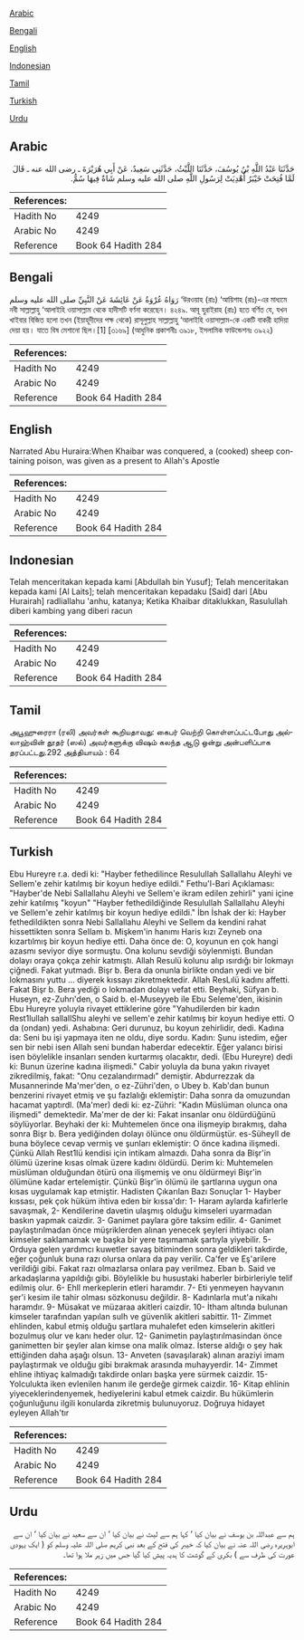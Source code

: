 [Arabic](#arabic)

[Bengali](#bengali)

[English](#english)

[Indonesian](#indonesian)

[Tamil](#tamil)

[Turkish](#turkish)

[Urdu](#urdu)

## Arabic


<div dir="rtl" lang="ar" style={{fontSize:'larger',backgroundColor:'#f8f9fa',padding:20}}>
حَدَّثَنَا عَبْدُ اللَّهِ بْنُ يُوسُفَ، حَدَّثَنَا اللَّيْثُ، حَدَّثَنِي سَعِيدٌ، عَنْ أَبِي هُرَيْرَةَ ـ رضى الله عنه ـ قَالَ لَمَّا فُتِحَتْ خَيْبَرُ أُهْدِيَتْ لِرَسُولِ اللَّهِ صلى الله عليه وسلم شَاةٌ فِيهَا سُمٌّ‏.‏
</div>
<div style={{backgroundColor:'#f8f9fa',padding:20, marginBottom: 10}}><table> <thead> <tr> <th>References:</th> <th></th> </tr> </thead> <tbody><tr><td>Hadith No</td><td>4249</td></tr><tr><td>Arabic No</td><td>4249</td></tr><tr><td>Reference</td><td>Book 64 Hadith 284</td></tr></tbody></table></div>

## Bengali


<div dir="ltr" lang="bn" style={{fontSize:'larger',backgroundColor:'#f8f9fa',padding:20}}>
رَوَاهُ عُرْوَةُ عَنْ عَائِشَةَ عَنْ النَّبِيِّ صلى الله عليه وسلم ‘উরওয়াহ (রাঃ) ‘আয়িশাহ (রাঃ)-এর মাধ্যমে নবী সাল্লাল্লাহু ‘আলাইহি ওয়াসাল্লাম থেকে হাদীসটি বর্ণনা করেছেন। ৪২৪৯. আবূ হুরাইরাহ (রাঃ) হতে বর্ণিত যে, যখন খাইবার বিজিত হলো তখন (ইয়াহূদীদের পক্ষ থেকে) রাসূলুল্লাহ সাল্লাল্লাহু ‘আলাইহি ওয়াসাল্লাম-কে একটি বাকরী হাদিয়া দেয়া হয়। যাতে বিষ মেশানো ছিল।[1] [৩১৬৯] (আধুনিক প্রকাশনীঃ ৩৯১৮, ইসলামিক ফাউন্ডেশনঃ ৩৯২২)
</div>
<div style={{backgroundColor:'#f8f9fa',padding:20, marginBottom: 10}}><table> <thead> <tr> <th>References:</th> <th></th> </tr> </thead> <tbody><tr><td>Hadith No</td><td>4249</td></tr><tr><td>Arabic No</td><td>4249</td></tr><tr><td>Reference</td><td>Book 64 Hadith 284</td></tr></tbody></table></div>

## English


<div dir="ltr" lang="en" style={{fontSize:'larger',backgroundColor:'#f8f9fa',padding:20}}>
Narrated Abu Huraira:When Khaibar was conquered, a (cooked) sheep containing poison, was given as a present to Allah's Apostle
</div>
<div style={{backgroundColor:'#f8f9fa',padding:20, marginBottom: 10}}><table> <thead> <tr> <th>References:</th> <th></th> </tr> </thead> <tbody><tr><td>Hadith No</td><td>4249</td></tr><tr><td>Arabic No</td><td>4249</td></tr><tr><td>Reference</td><td>Book 64 Hadith 284</td></tr></tbody></table></div>

## Indonesian


<div dir="ltr" lang="id" style={{fontSize:'larger',backgroundColor:'#f8f9fa',padding:20}}>
Telah menceritakan kepada kami [Abdullah bin Yusuf]; Telah menceritakan kepada kami [Al Laits]; telah menceritakan kepadaku [Said] dari [Abu Hurairah] radliallahu 'anhu, katanya; Ketika Khaibar ditaklukkan, Rasulullah diberi kambing yang diberi racun
</div>
<div style={{backgroundColor:'#f8f9fa',padding:20, marginBottom: 10}}><table> <thead> <tr> <th>References:</th> <th></th> </tr> </thead> <tbody><tr><td>Hadith No</td><td>4249</td></tr><tr><td>Arabic No</td><td>4249</td></tr><tr><td>Reference</td><td>Book 64 Hadith 284</td></tr></tbody></table></div>

## Tamil


<div dir="ltr" lang="ta" style={{fontSize:'larger',backgroundColor:'#f8f9fa',padding:20}}>
அபூஹுரைரா (ரலி) அவர்கள் கூறியதாவது: கைபர் வெற்றி கொள்ளப்பட்டபோது அல்லாஹ்வின் தூதர் (ஸல்) அவர்களுக்கு விஷம் கலந்த ஆடு ஒன்று அன்பளிப்பாக தரப்பட்டது.292 அத்தியாயம் : 64
</div>
<div style={{backgroundColor:'#f8f9fa',padding:20, marginBottom: 10}}><table> <thead> <tr> <th>References:</th> <th></th> </tr> </thead> <tbody><tr><td>Hadith No</td><td>4249</td></tr><tr><td>Arabic No</td><td>4249</td></tr><tr><td>Reference</td><td>Book 64 Hadith 284</td></tr></tbody></table></div>

## Turkish


<div dir="ltr" lang="tr" style={{fontSize:'larger',backgroundColor:'#f8f9fa',padding:20}}>
Ebu Hureyre r.a. dedi ki: "Hayber fethedilince ResuluIlah Sallallahu Aleyhi ve Sellem'e zehir katılmış bir koyun hediye edildi." Fethu'l-Bari Açıklaması: "Hayber'de Nebi Sallallahu Aleyhi ve Sellem'e ikram edilen zehirli" yani içine zehir katılmış "koyun" "Hayber fethedildiğinde Resulullah Sallallahu Aleyhi ve Sellem'e zehir katılmış bir koyun hediye edildi." İbn İshak der ki: Hayber fethedildikten sonra Nebi Sallallahu Aleyhi ve Sellem da kendini rahat hissettikten sonra SeIlam b. Mişkem'in hanımı Haris kızı Zeyneb ona kızartılmış bir koyun hediye etti. Daha önce de: O, koyunun en çok hangi azasmı seviyor diye sormuştu. Ona kolunu sevdiği söylenmişti. Bundan dolayı oraya çokça zehir katmıştı. Allah Resulü kolunu alıp ısırdığı bir lokmayı çiğnedi. Fakat yutmadı. Bişr b. Bera da onunla birlikte ondan yedi ve bir lokmasını yuttu ... diyerek kıssayı zikretmektedir. Allah ResLılü kadını affetti. Fakat Bişr b. Bera yediği o lokmadan dolayı vefat etti. Beyhaki, Süfyan b. Huseyn, ez-Zuhrı'den, o Said b. el-Museyyeb ile Ebu Seleme'den, ikisinin Ebu Hureyre yoluyla rivayet ettiklerine göre "Yahudilerden bir kadın Rest1lullah sallallShu aleyhi ve sellem'e zehir katılmış bir koyun hediye etti. O da (ondan) yedi. Ashabına: Geri durunuz, bu koyun zehirlidir, dedi. Kadına da: Seni bu işi yapmaya iten ne oldu, diye sordu. Kadın: Şunu istedim, eğer sen bir nebi isen Allah seni bundan haberdar edecektir. Eğer yalancı birisi isen böylelikle insanları senden kurtarmış olacaktır, dedi. (Ebu Hureyre) dedi ki: Bunun üzerine kadına ilişmedi." Cabir yoluyla da buna yakın rivayet zikredilmiş, fakat: "Onu cezalandırmadı" demiştir. Abdurrezzak da Musannerinde Ma'mer'den, o ez-Zühri'den, o Ubey b. Kab'dan bunun benzerini rivayet etmiş ve şu fazlalığı eklemiştir: Daha sonra da omuzundan hacamat yaptırdl. (Ma'mer) dedi ki: ez-Zühri: "Kadın Müslüman olunca ona ilişmedi" demektedir. Ma'mer de der ki: Fakat insanlar onu öldürdüğünü söylüyorlar. Beyhaki der ki: Muhtemelen önce ona ilişmeyip bırakmış, daha sonra Bişr b. Bera yediğinden dolayı ölünce onu öldürmüştür. es-Süheyll de buna böylece cevap vermiş ve şunları eklemiştir: O önce kadına ilişmedi. Çünkü Allah Rest1lü kendisi için intikam almazdı. Daha sonra da Bişr'in ölümü üzerine kısas olmak üzere kadını öldürdü. Derim ki: Muhtemelen müslüman olduğundan ötürü ona ilişmemiş ve onu öldürmeyi Bişr'in ölümüne kadar ertelemiştir. Çünkü Bişr'in ölümü ile şartlarına uygun ona kısas uygulamak kap etmiştir. Hadisten Çıkarılan Bazı Sonuçlar 1- Hayber kıssası, pek çok hüküm ihtiva eden bir kıssa'dır: 1- Haram aylarda kafirlerle savaşmak, 2- Kendilerine davetin ulaşmış olduğu kimseleri uyarmadan baskın yapmak caizdir. 3- Ganimet paylara göre taksim edilir. 4- Ganimet paylaştırılmadan önce müşriklerden alınan yenecek şeyleri ihtiyacı olan kimseler saklamamak ve başka bir yere taşımamak şartıyla yiyebilir. 5- Orduya gelen yardımcı kuwetler savaş bitiminden sonra geldikleri takdirde, eğer çoğunluk buna razı olursa onlara da pay verilir. Ca'fer ve Eş'arilere verildiği gibi. Fakat razı olmazlarsa onlara pay verilmez. Eban b. Said ve arkadaşlarına yapıldığı gibi. Böylelikle bu husustaki haberler birbirleriyle telif edilmiş olur. 6- Ehll merkeplerin etleri haramdır. 7- Eti yenmeyen hayvanın şer'i kesim ile tahir olması sözkonusu değildir. 8- Kadınlarla mut'a nikahı haramdır. 9- Müsakat ve müzaraa akitleri caizdir. 10- İtham altında bulunan kimseler tarafından yapılan sulh ve güvenlik akitleri sabittir. 11- Zimmet ehlinden, kabul etmiş olduğu şartlara muhalefet eden kimselerin akitleri bozulmuş olur ve kanı heder olur. 12- Ganimetin paylaştırılmasindan önce ganimetten bir şeyler alan kimse ona malik olmaz. İsterse aldığı o şey hak ettiğinden daha aşağı olsun. 13- Anveten (savaşılarak) alınan araziyi imam paylaştırmak ve olduğu gibi bırakmak arasında muhayyerdir. 14- Zimmet ehline ihtiyaç kalmadığı takdirde onları başka yere sürmek caizdir. 15- Yolculukta iken evlenilen hanım ile gerdeğe girmek caizdir. 16- Kitap ehlinin yiyeceklerindenyemek, hediyelerini kabul etmek caizdir. Bu hükümlerin çoğunluğunu ilgili konularda zikretmiş bulunuyoruz. Doğruya hidayet eyleyen Allah'tır
</div>
<div style={{backgroundColor:'#f8f9fa',padding:20, marginBottom: 10}}><table> <thead> <tr> <th>References:</th> <th></th> </tr> </thead> <tbody><tr><td>Hadith No</td><td>4249</td></tr><tr><td>Arabic No</td><td>4249</td></tr><tr><td>Reference</td><td>Book 64 Hadith 284</td></tr></tbody></table></div>

## Urdu


<div dir="rtl" lang="ur" style={{fontSize:'larger',backgroundColor:'#f8f9fa',padding:20}}>
ہم سے عبداللہ بن یوسف نے بیان کیا ‘ کہا ہم سے لیث نے بیان کیا ‘ ان سے سعید نے بیان کیا ‘ ان سے ابوہریرہ رضی اللہ عنہ نے بیان کیا کہ خیبر کی فتح کے بعد نبی کریم صلی اللہ علیہ وسلم کو ( ایک یہودی عورت کی طرف سے ) بکری کے گوشت کا ہدیہ پیش کیا گیا جس میں زہر ملا ہوا تھا۔
</div>
<div style={{backgroundColor:'#f8f9fa',padding:20, marginBottom: 10}}><table> <thead> <tr> <th>References:</th> <th></th> </tr> </thead> <tbody><tr><td>Hadith No</td><td>4249</td></tr><tr><td>Arabic No</td><td>4249</td></tr><tr><td>Reference</td><td>Book 64 Hadith 284</td></tr></tbody></table></div>